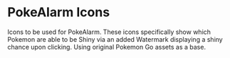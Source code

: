 # PokeAlarm Icons
Icons to be used for PokeAlarm. These icons specifically show which Pokemon are able to be Shiny via an added Watermark displaying a shiny chance upon clicking. Using original Pokemon Go assets as a base.
